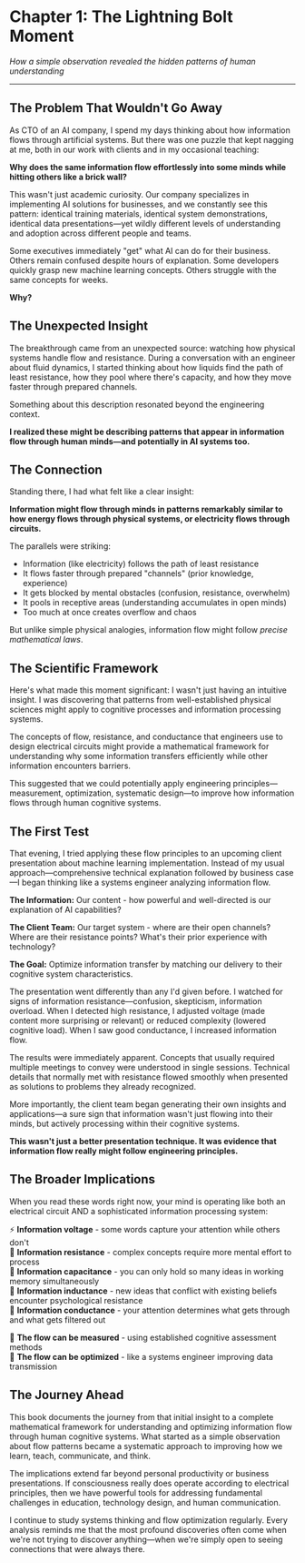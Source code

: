 # Chapter 1: The Lightning Bolt Moment

*How a simple observation revealed the hidden patterns of human understanding*

---

## The Problem That Wouldn't Go Away

As CTO of an AI company, I spend my days thinking about how information flows through artificial systems. But there was one puzzle that kept nagging at me, both in our work with clients and in my occasional teaching:

**Why does the same information flow effortlessly into some minds while hitting others like a brick wall?**

This wasn't just academic curiosity. Our company specializes in implementing AI solutions for businesses, and we constantly see this pattern: identical training materials, identical system demonstrations, identical data presentations—yet wildly different levels of understanding and adoption across different people and teams.

Some executives immediately "get" what AI can do for their business. Others remain confused despite hours of explanation. Some developers quickly grasp new machine learning concepts. Others struggle with the same concepts for weeks.

**Why?**

## The Unexpected Insight

The breakthrough came from an unexpected source: watching how physical systems handle flow and resistance. During a conversation with an engineer about fluid dynamics, I started thinking about how liquids find the path of least resistance, how they pool where there's capacity, and how they move faster through prepared channels.

Something about this description resonated beyond the engineering context.

**I realized these might be describing patterns that appear in information flow through human minds—and potentially in AI systems too.**

## The Connection

Standing there, I had what felt like a clear insight:

**Information might flow through minds in patterns remarkably similar to how energy flows through physical systems, or electricity flows through circuits.**

The parallels were striking:
- Information (like electricity) follows the path of least resistance
- It flows faster through prepared "channels" (prior knowledge, experience)
- It gets blocked by mental obstacles (confusion, resistance, overwhelm)
- It pools in receptive areas (understanding accumulates in open minds)
- Too much at once creates overflow and chaos

But unlike simple physical analogies, information flow might follow *precise mathematical laws*.

## The Scientific Framework

Here's what made this moment significant: I wasn't just having an intuitive insight. I was discovering that patterns from well-established physical sciences might apply to cognitive processes and information processing systems.

The concepts of flow, resistance, and conductance that engineers use to design electrical circuits might provide a mathematical framework for understanding why some information transfers efficiently while other information encounters barriers.

This suggested that we could potentially apply engineering principles—measurement, optimization, systematic design—to improve how information flows through human cognitive systems.

## The First Test

That evening, I tried applying these flow principles to an upcoming client presentation about machine learning implementation. Instead of my usual approach—comprehensive technical explanation followed by business case—I began thinking like a systems engineer analyzing information flow.

**The Information:** Our content - how powerful and well-directed is our explanation of AI capabilities?

**The Client Team:** Our target system - where are their open channels? Where are their resistance points? What's their prior experience with technology?

**The Goal:** Optimize information transfer by matching our delivery to their cognitive system characteristics.

The presentation went differently than any I'd given before. I watched for signs of information resistance—confusion, skepticism, information overload. When I detected high resistance, I adjusted voltage (made content more surprising or relevant) or reduced complexity (lowered cognitive load). When I saw good conductance, I increased information flow.

The results were immediately apparent. Concepts that usually required multiple meetings to convey were understood in single sessions. Technical details that normally met with resistance flowed smoothly when presented as solutions to problems they already recognized.

More importantly, the client team began generating their own insights and applications—a sure sign that information wasn't just flowing into their minds, but actively processing within their cognitive systems.

**This wasn't just a better presentation technique. It was evidence that information flow really might follow engineering principles.**

## The Broader Implications

When you read these words right now, your mind is operating like both an electrical circuit AND a sophisticated information processing system:

⚡ **Information voltage** - some words capture your attention while others don't  
🔌 **Information resistance** - complex concepts require more mental effort to process  
💾 **Information capacitance** - you can only hold so many ideas in working memory simultaneously  
🔄 **Information inductance** - new ideas that conflict with existing beliefs encounter psychological resistance  
📡 **Information conductance** - your attention determines what gets through and what gets filtered out  

🔬 **The flow can be measured** - using established cognitive assessment methods  
🎯 **The flow can be optimized** - like a systems engineer improving data transmission

## The Journey Ahead

This book documents the journey from that initial insight to a complete mathematical framework for understanding and optimizing information flow through human cognitive systems. What started as a simple observation about flow patterns became a systematic approach to improving how we learn, teach, communicate, and think.

The implications extend far beyond personal productivity or business presentations. If consciousness really does operate according to electrical principles, then we have powerful tools for addressing fundamental challenges in education, technology design, and human communication.

I continue to study systems thinking and flow optimization regularly. Every analysis reminds me that the most profound discoveries often come when we're not trying to discover anything—when we're simply open to seeing connections that were always there. 